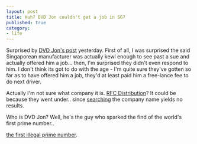 ```yaml
---
layout: post
title: Huh? DVD Jon couldn't get a job in SG?
published: true
category:
- life
---
```

Surprised by [DVD Jon's post](http://nanocrew.net/2005/11/18/22-am-i-old-enough/) yesterday. First of all, I was surprised the said Singaporean manufacturer was actually kewl enough to see past a sue and actually offered him a job... then, I'm surprised they didn't even respond to him. I don't think its got to do with the age - I'm quite sure they've gotten so far as to have offered him a job, they'd at least paid him a free-lance fee to do next driver.   
  
Actually I'm not sure what company it is. [RFC Distribution](http://it.asia1.com.sg/reviews/storage/sto001_19990705.html)? It could be because they went under.. since [searching](https://www.psi.gov.sg/NASApp/tmf/TMFServlet?app=RCB-BIZFILE-BIZCODIR) the company name yields no results.  
  
Who is DVD Jon? Well, he's the guy who sparked the find of the world's first prime number..   
  
[the first illegal prime number](http://en.wikipedia.org/wiki/Illegal_prime_number).

